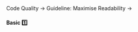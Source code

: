 <link rel="stylesheet" href="{{baseUrl}}/css/textbook.css">

<div class="website-content">

<div id="path">Code Quality &rarr; Guideline: Maximise Readability &rarr;</div>

<div id="title">

#### Basic :one:

</div>

<div id="body">

<panel header="**Avoid Long Methods**" type="seamless">
  <include src="../../practices/avoidLongMethods/index.md#main" />
</panel>

<panel header="**Avoid Deep Nesting**" type="seamless">
  <include src="../../practices/avoidDeepNesting/index.md#main" />
</panel>

<panel header="**Avoid Complicated Expressions**" type="seamless">
  <include src="../../practices/avoidComplicatedExpressions/index.md#main" />
</panel>

<panel header="**Avoid Magic Numbers**" type="seamless">
  <include src="../../practices/avoidMagicNumbers/index.md#main" />
</panel>

<panel header="**Make the Code Obvious**" type="seamless">
  <include src="../../practices/makeCodeObvious/index.md#main" />
</panel>

</div>

<div id="extras">
<div>

</div>
